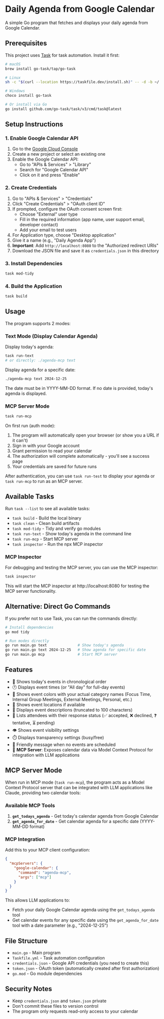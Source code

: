 # Daily Agenda from Google Calendar

A simple Go program that fetches and displays your daily agenda from Google Calendar.

## Prerequisites

This project uses [Task](https://taskfile.dev/) for task automation. Install it first:

```bash
# macOS
brew install go-task/tap/go-task

# Linux
sh -c "$(curl --location https://taskfile.dev/install.sh)" -- -d -b ~/.local/bin

# Windows
choco install go-task

# Or install via Go
go install github.com/go-task/task/v3/cmd/task@latest
```

## Setup Instructions

### 1. Enable Google Calendar API

1. Go to the [Google Cloud Console](https://console.cloud.google.com/)
2. Create a new project or select an existing one
3. Enable the Google Calendar API:
   - Go to "APIs & Services" > "Library"
   - Search for "Google Calendar API"
   - Click on it and press "Enable"

### 2. Create Credentials

1. Go to "APIs & Services" > "Credentials"
2. Click "Create Credentials" > "OAuth client ID"
3. If prompted, configure the OAuth consent screen first:
   - Choose "External" user type
   - Fill in the required information (app name, user support email, developer contact)
   - Add your email to test users
4. For Application type, choose "Desktop application"
5. Give it a name (e.g., "Daily Agenda App")
6. **Important**: Add `http://localhost:8080` to the "Authorized redirect URIs"
7. Download the JSON file and save it as `credentials.json` in this directory

### 3. Install Dependencies

```bash
task mod-tidy
```

### 4. Build the Application

```bash
task build
```

## Usage

The program supports 2 modes:

### Text Mode (Display Calendar Agenda)

Display today's agenda:

```bash
task run-text
# or directly: ./agenda-mcp text
```

Display agenda for a specific date:

```bash
./agenda-mcp text 2024-12-25
```

The date must be in YYYY-MM-DD format. If no date is provided, today's agenda is displayed.

### MCP Server Mode

```bash
task run-mcp
```

On first run (auth mode):

1. The program will automatically open your browser (or show you a URL if it can't)
2. Sign in with your Google account
3. Grant permission to read your calendar
4. The authorization will complete automatically - you'll see a success page
5. Your credentials are saved for future runs

After authentication, you can use `task run-test` to display your agenda or `task run-mcp` to run as an MCP server.

## Available Tasks

Run `task --list` to see all available tasks:

- `task build` - Build the local binary
- `task clean` - Clean build artifacts
- `task mod-tidy` - Tidy and verify go modules
- `task run-text` - Show today's agenda in the command line
- `task run-mcp` - Start MCP server
- `task inspector` - Run the npx MCP inspector

### MCP Inspector

For debugging and testing the MCP server, you can use the MCP inspector:

```bash
task inspector
```

This will start the MCP inspector at http://localhost:8080 for testing the MCP server functionality.

## Alternative: Direct Go Commands

If you prefer not to use Task, you can run the commands directly:

```bash
# Install dependencies
go mod tidy

# Run modes directly
go run main.go text              # Show today's agenda
go run main.go text 2024-12-25   # Show agenda for specific date
go run main.go mcp               # Start MCP server
```

## Features

- 📅 Shows today's events in chronological order
- 🕐 Displays event times (or "All day" for full-day events)
- 🎨 Shows event colors with your actual category names (Focus Time, Internal Group Meetings, External Meetings, Personal, etc.)
- 📍 Shows event locations if available
- 📝 Displays event descriptions (truncated to 100 characters)
- 👥 Lists attendees with their response status (✅ accepted, ❌ declined, ❓ tentative, ⏳ pending)
- 👁️ Shows event visibility settings
- ⏱️ Displays transparency settings (busy/free)
- 🎉 Friendly message when no events are scheduled
- 🔌 **MCP Server**: Exposes calendar data via Model Context Protocol for integration with LLM applications

## MCP Server Mode

When run in MCP mode (`task run-mcp`), the program acts as a Model Context Protocol server that can be integrated with LLM applications like Claude, providing two calendar tools:

### Available MCP Tools

1. **`get_todays_agenda`** - Get today's calendar agenda from Google Calendar
2. **`get_agenda_for_date`** - Get calendar agenda for a specific date (YYYY-MM-DD format)

### MCP Integration

Add this to your MCP client configuration:

```json
{
  "mcpServers": {
    "google-calendar": {
      "command": "agenda-mcp",
      "args": ["mcp"]
    }
  }
}
```

This allows LLM applications to:

- Fetch your daily Google Calendar agenda using the `get_todays_agenda` tool
- Get calendar events for any specific date using the `get_agenda_for_date` tool with a date parameter (e.g., "2024-12-25")

## File Structure

- `main.go` - Main program
- `Taskfile.yml` - Task automation configuration
- `credentials.json` - Google API credentials (you need to create this)
- `token.json` - OAuth token (automatically created after first authorization)
- `go.mod` - Go module dependencies

## Security Notes

- Keep `credentials.json` and `token.json` private
- Don't commit these files to version control
- The program only requests read-only access to your calendar
